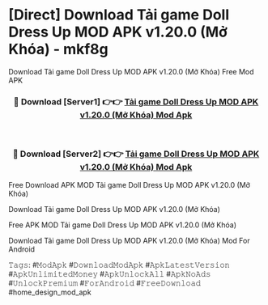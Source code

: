 # [Direct] Download Tải game Doll Dress Up MOD APK v1.20.0 (Mở Khóa) - mkf8g
Download Tải game Doll Dress Up MOD APK v1.20.0 (Mở Khóa) Free Mod APK

<div align="center">
<h3>🔴 Download [Server1] 👉👉 <a href="https://apk-comot.site?title=Tải_game_Doll_Dress_Up_MOD_APK_v1.20.0_(Mở_Khóa)">Tải game Doll Dress Up MOD APK v1.20.0 (Mở Khóa) Mod Apk</a></h3><br>

<h3>🔴 Download [Server2] 👉👉 <a href="https://apk-comot.site?title=Tải_game_Doll_Dress_Up_MOD_APK_v1.20.0_(Mở_Khóa)">Tải game Doll Dress Up MOD APK v1.20.0 (Mở Khóa) Mod Apk</a></h3>
</div>


Free Download APK MOD Tải game Doll Dress Up MOD APK v1.20.0 (Mở Khóa)

Download Tải game Doll Dress Up MOD APK v1.20.0 (Mở Khóa) 

Free APK MOD Tải game Doll Dress Up MOD APK v1.20.0 (Mở Khóa) 

Download Tải game Doll Dress Up MOD APK v1.20.0 (Mở Khóa) Mod For Android

𝚃𝚊𝚐𝚜: #𝙼𝚘𝚍𝙰𝚙𝚔 #𝙳𝚘𝚠𝚗𝚕𝚘𝚊𝚍𝙼𝚘𝚍𝙰𝚙𝚔 #𝙰𝚙𝚔𝙻𝚊𝚝𝚎𝚜𝚝𝚅𝚎𝚛𝚜𝚒𝚘𝚗 #𝙰𝚙𝚔𝚄𝚗𝚕𝚒𝚖𝚒𝚝𝚎𝚍𝙼𝚘𝚗𝚎𝚢 #𝙰𝚙𝚔𝚄𝚗𝚕𝚘𝚌𝚔𝙰𝚕𝚕 #𝙰𝚙𝚔𝙽𝚘𝙰𝚍𝚜 #𝚄𝚗𝚕𝚘𝚌𝚔𝙿𝚛𝚎𝚖𝚒𝚞𝚖 #𝙵𝚘𝚛𝙰𝚗𝚍𝚛𝚘𝚒𝚍 #𝙵𝚛𝚎𝚎𝙳𝚘𝚠𝚗𝚕𝚘𝚊𝚍 #home_design_mod_apk